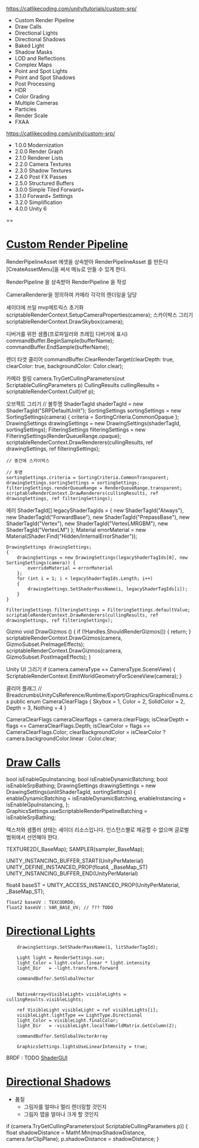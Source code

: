 https://catlikecoding.com/unity/tutorials/custom-srp/
- Custom Render Pipeline
- Draw Calls
- Directional Lights
- Directional Shadows
- Baked Light
- Shadow Masks
- LOD and Reflections
- Complex Maps
- Point and Spot Lights
- Point and Spot Shadows
- Post Processing
- HDR
- Color Grading
- Multiple Cameras
- Particles
- Render Scale
- FXAA

https://catlikecoding.com/unity/custom-srp/
- 1.0.0 Modernization
- 2.0.0 Render Graph
- 2.1.0 Renderer Lists
- 2.2.0 Camera Textures
- 2.3.0 Shadow Textures
- 2.4.0 Post FX Passes
- 2.5.0 Structured Buffers
- 3.0.0 Simple Tiled Forward+
- 3.1.0 Forward+ Settings
- 3.2.0 Simplification
- 4.0.0 Unity 6

==

# [Custom Render Pipeline](https://catlikecoding.com/unity/tutorials/custom-srp/custom-render-pipeline/)

RenderPipelineAsset 에셋을 상속받아 RenderPipelineAsset 를 만든다
[CreateAssetMenu]을 써서 메뉴로 만들 수 있게 한다.

RenderPipeline 을 상속받아 RenderPipeline 을 작성

CameraRenderer을 정의하여 카메라 각각의 렌더링을 담당


셰이더에 쓰일 mvp메트릭스 초기화
    scriptableRenderContext.SetupCameraProperties(camera);
스카이박스 그리기
    scriptableRenderContext.DrawSkybox(camera); 

디버거를 위한 샘플(프로파일러와 프레임 디버거에 표시)
    commandBuffer.BeginSample(bufferName);
    commandBuffer.EndSample(bufferName);

렌더 타겟 클리어
    commandBuffer.ClearRenderTarget(clearDepth: true, clearColor: true, backgroundColor: Color.clear);

카메라 컬링
    camera.TryGetCullingParameters(out ScriptableCullingParameters p)
    CullingResults cullingResults = scriptableRenderContext.Cull(ref p);


오브젝트 그리기
    // 불투명
    ShaderTagId shaderTagId = new ShaderTagId("SRPDefaultUnlit");
    SortingSettings sortingSettings = new SortingSettings(camera) {
        criteria = SortingCriteria.CommonOpaque
    };
    DrawingSettings drawingSettings = new DrawingSettings(shaderTagId, sortingSettings);
    FilteringSettings filteringSettings = new FilteringSettings(RenderQueueRange.opaque);
    scriptableRenderContext.DrawRenderers(cullingResults, ref drawingSettings, ref filteringSettings);

    // 중간에 스카이박스
    
    // 투명
    sortingSettings.criteria = SortingCriteria.CommonTransparent;
    drawingSettings.sortingSettings = sortingSettings;
    filteringSettings.renderQueueRange = RenderQueueRange.transparent;
    scriptableRenderContext.DrawRenderers(cullingResults, ref drawingSettings, ref filteringSettings);



에러
    ShaderTagId[] legacyShaderTagIds = {
		new ShaderTagId("Always"),
		new ShaderTagId("ForwardBase"),
		new ShaderTagId("PrepassBase"),
		new ShaderTagId("Vertex"),
		new ShaderTagId("VertexLMRGBM"),
		new ShaderTagId("VertexLM")
	};
    Material errorMaterial = new Material(Shader.Find("Hidden/InternalErrorShader"));
    
    DrawingSettings drawingSettings;
    {
        drawingSettings = new DrawingSettings(legacyShaderTagIds[0], new SortingSettings(camera)) {
            overrideMaterial = errorMaterial
        };
        for (int i = 1; i < legacyShaderTagIds.Length; i++)
        {
            drawingSettings.SetShaderPassName(i, legacyShaderTagIds[i]);
        }
    } 

    FilteringSettings filteringSettings = FilteringSettings.defaultValue;
    scriptableRenderContext.DrawRenderers(cullingResults, ref drawingSettings, ref filteringSettings);

Gizmo
    void DrawGizmos () {
		if (!Handles.ShouldRenderGizmos())
        {
            return;
        }
        scriptableRenderContext.DrawGizmos(camera, GizmoSubset.PreImageEffects);
        scriptableRenderContext.DrawGizmos(camera, GizmoSubset.PostImageEffects);
	}

Unity UI 그리기
    if (camera.cameraType == CameraType.SceneView)
    {
        ScriptableRenderContext.EmitWorldGeometryForSceneView(camera);
    }


클리어 플래그
// BreadcrumbsUnityCsReference/Runtime/Export/Graphics/GraphicsEnums.cs
public enum CameraClearFlags
{
    Skybox = 1,
    Color = 2,
    SolidColor = 2,
    Depth = 3,
    Nothing = 4
}

CameraClearFlags cameraClearflags = camera.clearFlags;
isClearDepth = flags <= CameraClearFlags.Depth;
isClearColor = flags == CameraClearFlags.Color;
clearBackgroundColor = isClearColor ? camera.backgroundColor.linear : Color.clear;


# [Draw Calls](https://catlikecoding.com/unity/tutorials/custom-srp/draw-calls/)

bool isEnableGpuInstancing;
bool isEnableDynamicBatching;
bool isEnableSrpBathing;
DrawingSettings drawingSettings = new DrawingSettings(unlitShaderTagId, sortingSettings) {
    enableDynamicBatching = isEnableDynamicBatching,
    enableInstancing = isEnableGpuInstancing,
};
GraphicsSettings.useScriptableRenderPipelineBatching = isEnableSrpBathing;



텍스처와 샘플러 상태는 셰이더 리소스입니다.
인스턴스별로 제공할 수 없으며 글로벌 범위에서 선언해야 한다.

TEXTURE2D(_BaseMap);
SAMPLER(sampler_BaseMap);

UNITY_INSTANCING_BUFFER_START(UnityPerMaterial)
	UNITY_DEFINE_INSTANCED_PROP(float4, _BaseMap_ST)
UNITY_INSTANCING_BUFFER_END(UnityPerMaterial)

float4 baseST = UNITY_ACCESS_INSTANCED_PROP(UnityPerMaterial, _BaseMap_ST);



	float2 baseUV : TEXCOORD0;
	float2 baseUV : VAR_BASE_UV; // ??? TODO


# [Directional Lights](https://catlikecoding.com/unity/tutorials/custom-srp/directional-lights/)


		drawingSettings.SetShaderPassName(1, litShaderTagId);

		Light light = RenderSettings.sun;
		light_Color = light.color.linear * light.intensity
		light_Dir   = -light.transform.forward

        commandBuffer.SetGlobalVector

        
        NativeArray<VisibleLight> visibleLights = cullingResults.visibleLights;
        
        ref VisibleLight visibleLight = ref visibleLights[i];
        visibleLight.lightType == LightType.Directional
        light_Color = visibleLight.finalColor;
		light_Dir   = -visibleLight.localToWorldMatrix.GetColumn(2);

        commandBuffer.SetGlobalVectorArray
        
        GraphicsSettings.lightsUseLinearIntensity = true;

BRDF : TODO
[ShaderGUI](https://docs.unity3d.com/ScriptReference/ShaderGUI.html)


# [Directional Shadows](https://catlikecoding.com/unity/tutorials/custom-srp/directional-shadows/)


- 품질
  - 그림자를 얼마나 멀리 렌더링할 것인지
  - 그림자 맵을 얼마나 크게 할 것인지

if (camera.TryGetCullingParameters(out ScriptableCullingParameters p))
{
    float shadowDistance = Mathf.Min(maxShadowDistance, camera.farClipPlane);
    p.shadowDistance = shadowDistance;
}
